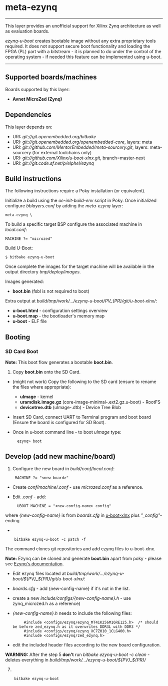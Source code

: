 # meta-ezynq
***
This layer provides an unofficial support for Xilinx Zynq architecture 
as well as evaluation boards.

*ezynq-u-boot* creates bootable image without any extra proprietary tools required.
It does not support secure boot functionality and loading the FPGA (PL) part 
with a bitstream - it is planned to do under the control of the operating system - 
if needed this feature can be implemented using u-boot.

***
## Supported boards/machines
Boards supported by this layer:

* **Avnet MicroZed (Zynq)**

## Dependencies
This layer depends on:

* URI: *git://git.openembedded.org/bitbake*
* URI: *git://git.openembedded.org/openembedded-core*, layers: meta 
* URI: *git://github.com/MentorEmbedded/meta-sourcery.git*, layers: meta-sourcery (for external toolchains only)
* URI: *git://github.com/Xilinx/u-boot-xlnx.git*, branch=master-next
* URI: *git://git.code.sf.net/p/elphel/ezynq*

## Build instructions
The following instructions require a Poky installation (or equivalent).

Initialize a build using the *oe-init-build-env* script in Poky. Once
initialized configure *bblayers.conf* by adding the *meta-ezynq* layer:

	meta-ezynq \

To build a specific target BSP configure the associated machine in *local.conf*:

	MACHINE ?= "microzed"

Build U-Boot:

	$ bitbake ezynq-u-boot

Once complete the images for the target machine will be available in the output
directory *tmp/deploy/images*.

Images generated:

* **boot.bin** (fsbl is not required to boot)

Extra output at *build/tmp/work/.../ezynq-u-boot/${PV}\_${PR}/git/u-boot-xlnx/*:

* **u-boot.html** - configuration settings overview
* **u-boot.map** - the bootloader's memory map
* **u-boot** - ELF file

## Booting

### SD Card Boot
**Note:** This boot flow generates a bootable **boot.bin**.

1. Copy **boot.bin** onto the SD Card.
* (might not work) Copy the following to the SD card (ensure to rename the files where appropriate):
    *  **uImage** - kernel
    *  **uramdisk.image.gz** (core-image-minimal-<machine name>.ext2.gz.u-boot) - RootFS
    *  **devicetree.dtb** (uImage-<machine name>.dtb) - Device Tree Blob
* Insert SD Card, connect UART to Terminal program and boot board (Ensure the
board is configured for SD Boot).
* Once in u-boot command line - to boot *uImage* type:

        ezynq> boot


## Develop (add new machine/board)

1. Configure the new board in *build/conf/local.conf*:

        MACHINE ?= "<new-board>"

* Create *conf/machine/<new-board>.conf* - use *microzed.conf* as a reference.

* Edit *<new-board>.conf* - add:

        UBOOT_MACHINE = "<new-config-name>_config"
 
 where *{new-config-name}* is from *boards.cfg* in [u-boot-xlnx](https://github.com/Xilinx/u-boot-xlnx) plus *"_config"*-ending

* 

        bitbake ezynq-u-boot -c patch -f

 The command clones git repositories and add ezynq files to u-boot-xlnx.

 **Note:** Ezynq can be cloned and generate **boot.bin** apart from poky - please see [Ezynq's documentation](https://sourceforge.net/p/elphel/ezynq).

* Edit ezynq files located at *build/tmp/work/.../ezynq-u-boot/${PV}_${PR}/git/u-boot-xlnx/*:

 * *boards.cfg* - add {new-config-name} if it's not in the list.

 * create a new *include/configs/{new-config-name}.h* - use zynq_microzed.h as a reference)

 * *{new-config-name}.h* needs to include the following files:

            #include <configs/ezynq/ezynq_MT41K256M16RE125.h>  /* should be before zed_ezynq.h as it overwrites DDR3L with DDR3 */
            #include <configs/ezynq/ezynq_XC7Z010_1CLG400.h>
            #include <configs/ezynq/zed_ezynq.h>

 * edit the included header files according to the new board configuration.

 **WARNING:** After the step 5 **don't** run *bitbake ezynq-u-boot -c clean* -
deletes everything in *build/tmp/work/.../ezynq-u-boot/${PV}_${PR}/*

7. 

        bitbake ezynq-u-boot

